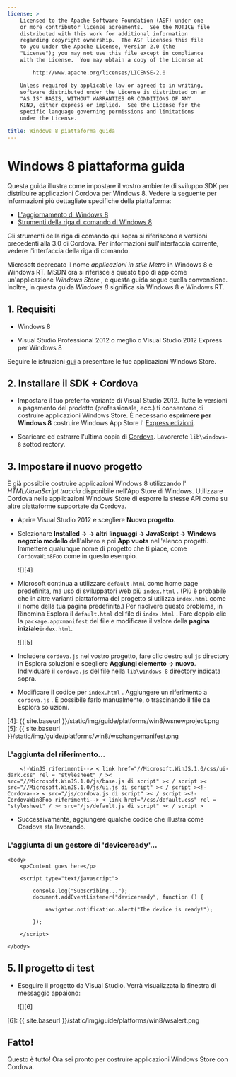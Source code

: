 ```yaml
---
license: >
    Licensed to the Apache Software Foundation (ASF) under one
    or more contributor license agreements.  See the NOTICE file
    distributed with this work for additional information
    regarding copyright ownership.  The ASF licenses this file
    to you under the Apache License, Version 2.0 (the
    "License"); you may not use this file except in compliance
    with the License.  You may obtain a copy of the License at

        http://www.apache.org/licenses/LICENSE-2.0

    Unless required by applicable law or agreed to in writing,
    software distributed under the License is distributed on an
    "AS IS" BASIS, WITHOUT WARRANTIES OR CONDITIONS OF ANY
    KIND, either express or implied.  See the License for the
    specific language governing permissions and limitations
    under the License.

title: Windows 8 piattaforma guida
---
```


# Windows 8 piattaforma guida

Questa guida illustra come impostare il vostro ambiente di sviluppo SDK per distribuire applicazioni Cordova per Windows 8. Vedere la seguente per informazioni più dettagliate specifiche della piattaforma:

*   [L'aggiornamento di Windows 8](upgrading.html)
*   [Strumenti della riga di comando di Windows 8](tools.html)

Gli strumenti della riga di comando qui sopra si riferiscono a versioni precedenti alla 3.0 di Cordova. Per informazioni sull'interfaccia corrente, vedere l'interfaccia della riga di comando.

Microsoft deprecato il nome *applicazioni in stile Metro* in Windows 8 e Windows RT. MSDN ora si riferisce a questo tipo di app come un'applicazione *Windows Store* , e questa guida segue quella convenzione. Inoltre, in questa guida *Windows 8* significa sia Windows 8 e Windows RT.

## 1. Requisiti

*   Windows 8

*   Visual Studio Professional 2012 o meglio o Visual Studio 2012 Express per Windows 8

Seguire le istruzioni [qui][1] a presentare le tue applicazioni Windows Store.

 [1]: http://www.windowsstore.com/

## 2. Installare il SDK + Cordova

*   Impostare il tuo preferito variante di Visual Studio 2012. Tutte le versioni a pagamento del prodotto (professionale, ecc.) ti consentono di costruire applicazioni Windows Store. È necessario **esprimere per Windows 8** costruire Windows App Store l' [Express edizioni][2].

*   Scaricare ed estrarre l'ultima copia di [Cordova][3]. Lavorerete `lib\windows-8` sottodirectory.

 [2]: http://www.microsoft.com/visualstudio/eng/products/visual-studio-express-products
 [3]: http://phonegap.com/download

## 3. Impostare il nuovo progetto

È già possibile costruire applicazioni Windows 8 utilizzando l' *HTML/JavaScript traccia* disponibile nell'App Store di Windows. Utilizzare Cordova nelle applicazioni Windows Store di esporre la stesse API come su altre piattaforme supportate da Cordova.

*   Aprire Visual Studio 2012 e scegliere **Nuovo progetto**.

*   Selezionare **Installed → → altri linguaggi → JavaScript → Windows negozio modello** dall'albero e poi **App vuota** nell'elenco progetti. Immettere qualunque nome di progetto che ti piace, come `CordovaWin8Foo` come in questo esempio.
    
    ![][4]

*   Microsoft continua a utilizzare `default.html` come home page predefinita, ma uso di sviluppatori web più `index.html` . (Più è probabile che in altre varianti piattaforma del progetto si utilizza `index.html` come il nome della tua pagina predefinita.) Per risolvere questo problema, in Rinomina Esplora il `default.html` del file di `index.html` . Fare doppio clic la `package.appxmanifest` del file e modificare il valore della **pagina iniziale**`index.html`.
    
    ![][5]

*   Includere `cordova.js` nel vostro progetto, fare clic destro sul `js` directory in Esplora soluzioni e scegliere **Aggiungi elemento → nuovo**. Individuare il `cordova.js` del file nella `lib\windows-8` directory indicata sopra.

*   Modificare il codice per `index.html` . Aggiungere un riferimento a `cordova.js` . È possibile farlo manualmente, o trascinando il file da Esplora soluzioni.

 [4]: {{ site.baseurl }}/static/img/guide/platforms/win8/wsnewproject.png
 [5]: {{ site.baseurl }}/static/img/guide/platforms/win8/wschangemanifest.png

### L'aggiunta del riferimento...

        <!-WinJS riferimenti--> < link href="//Microsoft.WinJS.1.0/css/ui-dark.css" rel = "stylesheet" / >< src="//Microsoft.WinJS.1.0/js/base.js di script" >< / script >< src="//Microsoft.WinJS.1.0/js/ui.js di script" >< / script ><!-Cordova--> < src="/js/cordova.js di script" >< / script ><!-CordovaWin8Foo riferimenti--> < link href="/css/default.css" rel = "stylesheet" / >< src="/js/default.js di script" >< / script >
    

*   Successivamente, aggiungere qualche codice che illustra come Cordova sta lavorando.

### L'aggiunta di un gestore di 'deviceready'...

    <body>
        <p>Content goes here</p>
    
        <script type="text/javascript">
    
            console.log("Subscribing...");
            document.addEventListener("deviceready", function () {
    
                navigator.notification.alert("The device is ready!");
    
            });
    
        </script>
    
    </body>
    

## 5. Il progetto di test

*   Eseguire il progetto da Visual Studio. Verrà visualizzata la finestra di messaggio appaiono:
    
    ![][6]

 [6]: {{ site.baseurl }}/static/img/guide/platforms/win8/wsalert.png

## Fatto!

Questo è tutto! Ora sei pronto per costruire applicazioni Windows Store con Cordova.
